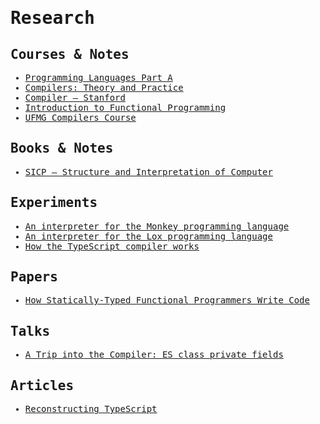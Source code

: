 <samp>

# Research

## Courses & Notes

- [Programming Languages Part A](./courses/programming-languages-part-a)
- [Compilers: Theory and Practice](./courses/compilers-theory-and-practice)
- [Compiler — Stanford](./courses/compilers-stanford-course)
- [Introduction to Functional Programming](./courses/introduction-to-functional-programming)
- [UFMG Compilers Course](./courses/ufmg-compilers-course)

## Books & Notes

- [SICP — Structure and Interpretation of Computer](./books/sicp)

## Experiments

- [An interpreter for the Monkey programming language](https://github.com/imteekay/monkey-ts)
- [An interpreter for the Lox programming language](./experiments/lox.ts)
- [How the TypeScript compiler works](./experiments/typescript)

## Papers

- [How Statically-Typed Functional Programmers Write Code](./papers/how-statically-typed-functional-programmers-write-code)

## Talks

- [A Trip into the Compiler: ES class private fields](./talks/a-trip-into-the-compiler)

## Articles

- [Reconstructing TypeScript](./articles/reconstructing-typescript)

</samp>
